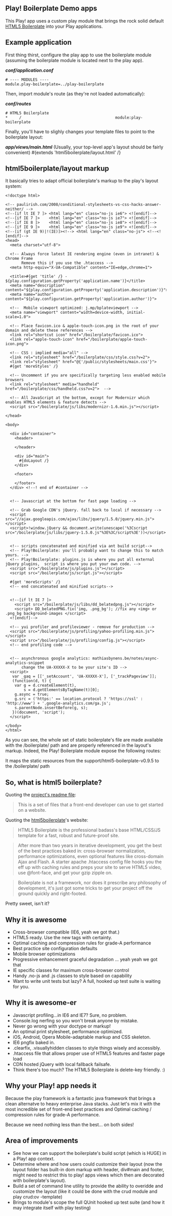 Play! Boilerplate Demo apps
---------------------------

This Play! app uses a custom play module that brings the rock solid default [HTML5 Boilerplate](http://html5boilerplate.com/) into your Play applications.
 

## Example application

First thing thirst, configure the play app to use the boilerplate module (assuming the boilerplate module is located next to the play app).

_**conf/application.conf**_

	# ---- MODULES ----
	module.play-boilerplate=../play-boilerplate
	
Then, import module's route (as they're not loaded automatically):

_**conf/routes**_

	# HTML5 Boilerplate
	*     /	     									module:play-boilerplate

Finally, you'll have to slighly changes your template files to point to the boilerplate layout:

_**app/views/main.html**_ (Usually, your top-level app's layout should be fairly convenient)
	#{extends 'html5boilerplate/layout.html' /}

## html5boilerplate/layout markup

It basically tries to adapt official boilerplate's markup to the play's layout system:

	<!doctype html>  

	<!-- paulirish.com/2008/conditional-stylesheets-vs-css-hacks-answer-neither/ --> 
	<!--[if lt IE 7 ]> <html lang="en" class="no-js ie6"> <![endif]-->
	<!--[if IE 7 ]>    <html lang="en" class="no-js ie7"> <![endif]-->
	<!--[if IE 8 ]>    <html lang="en" class="no-js ie8"> <![endif]-->
	<!--[if IE 9 ]>    <html lang="en" class="no-js ie9"> <![endif]-->
	<!--[if (gt IE 9)|!(IE)]><!--> <html lang="en" class="no-js"> <!--<![endif]-->
	<head>
	  <meta charset="utf-8">
	
	  <!-- Always force latest IE rendering engine (even in intranet) & Chrome Frame 
	       Remove this if you use the .htaccess -->
	  <meta http-equiv="X-UA-Compatible" content="IE=edge,chrome=1">
	
	  <title>#{get 'title' /} - ${play.configuration.getProperty('application.name')}</title>
	  <meta name="description" content="${play.configuration.getProperty('application.description')}">
	  <meta name="author" content="${play.configuration.getProperty('application.author')}">
	
	  <!--  Mobile viewport optimized: j.mp/bplateviewport -->
	  <meta name="viewport" content="width=device-width, initial-scale=1.0">
	
	  <!-- Place favicon.ico & apple-touch-icon.png in the root of your domain and delete these references -->
	  <link rel="shortcut icon" href="/boilerplate/favicon.ico">
	  <link rel="apple-touch-icon" href="/boilerplate/apple-touch-icon.png">
	
	  <!-- CSS : implied media="all" -->
	  <link rel="stylesheet" href="/boilerplate/css/style.css?v=2">
	  <link rel="stylesheet" href="@{'/public/stylesheets/main.css'}">
	  #{get 'moreStyles' /}
	
	  <!-- Uncomment if you are specifically targeting less enabled mobile browsers
	  <link rel="stylesheet" media="handheld" href="/boilerplate/css/handheld.css?v=2">  -->
	 
	  <!-- All JavaScript at the bottom, except for Modernizr which enables HTML5 elements & feature detects -->
	  <script src="/boilerplate/js/libs/modernizr-1.6.min.js"></script>
	
	</head>
	
	<body>
	
	  <div id="container">
	    <header>
	    
	    </header>
	
	    <div id="main">
	      #{doLayout /}
	    </div>
	    
	    <footer>
	    
	    </footer>
	  </div> <!--! end of #container -->
	
	
	  <!-- Javascript at the bottom for fast page loading -->
	
	  <!-- Grab Google CDN's jQuery. fall back to local if necessary -->
	  <script src="//ajax.googleapis.com/ajax/libs/jquery/1.5.0/jquery.min.js"></script>
	  <script>!window.jQuery && document.write(unescape('%3Cscript src="/boilerplate/js/libs/jquery-1.5.0.js"%3E%3C/script%3E'))</script>
	
	  
	  <!-- scripts concatenated and minified via ant build script-->
	  <!-- Play!Boilerplate: you'll probably want to change this to match yours. -->
	  <!-- Play!Boilerplate: plugins.js is where you put all external jQuery plugins,  script is where you put your own code. -->
	  <script src="/boilerplate/js/plugins.js"></script>
	  <script src="/boilerplate/js/script.js"></script>
	  
	  #{get 'moreScripts' /}  
	  <!-- end concatenated and minified scripts-->
	  
	  
	  <!--[if lt IE 7 ]>
	    <script src="/boilerplate/js/libs/dd_belatedpng.js"></script>
	    <script> DD_belatedPNG.fix('img, .png_bg'); //fix any <img> or .png_bg background-images </script>
	  <![endif]-->
	
	  <!-- yui profiler and profileviewer - remove for production -->
	  <script src="/boilerplate/js/profiling/yahoo-profiling.min.js"></script>
	  <script src="/boilerplate/js/profiling/config.js"></script>
	  <!-- end profiling code -->
	
	
	  <!-- asynchronous google analytics: mathiasbynens.be/notes/async-analytics-snippet 
	       change the UA-XXXXX-X to be your site's ID -->
	  <script>
	   var _gaq = [['_setAccount', 'UA-XXXXX-X'], ['_trackPageview']];
	   (function(d, t) {
	    var g = d.createElement(t),
	        s = d.getElementsByTagName(t)[0];
	    g.async = true;
	    g.src = ('https:' == location.protocol ? 'https://ssl' : 'http://www') + '.google-analytics.com/ga.js';
	    s.parentNode.insertBefore(g, s);
	   })(document, 'script');
	  </script>
	  
	</body>
	</html>
	
As you can see, the whole set of static boilerplate's file are made available with the /boilerplate/ path and are properly referenced in the layout's markup. Indeed, the Play! Boilerplate module expose the following routes:
	
It maps the static resources from the support/html5-boilerplate-v0.9.5 to the /boilerplate/ path 

## So, what is html5 boilerplate?

Quoting the [project's readme file](https://github.com/paulirish/html5-boilerplate):

> This is a set of files that a front-end developer can use to get started on a website.

Quoting the [html5boilerplate](http://html5boilerplate.com/)'s website:

> HTML5 Boilerplate is the professional badass's base HTML/CSS/JS template for a fast, robust and future-proof site.

> After more than two years in iterative development, you get the best of the best practices baked in: cross-browser normalization, performance optimizations, even optional features like cross-domain Ajax and Flash. A starter apache .htaccess config file hooks you the eff up with caching rules and preps your site to serve HTML5 video, use @font-face, and get your gzip zipple on.

> Boilerplate is not a framework, nor does it prescribe any philosophy of development, it's just got some tricks to get your project off the ground quickly and right-footed.

Pretty sweet, isn't it?

## Why it is awesome

* Cross-browser compatible (IE6, yeah we got that.)
* HTML5 ready. Use the new tags with certainty.
* Optimal caching and compression rules for grade-A performance
* Best practice site configuration defaults
* Mobile browser optimizations
* Progressive enhancement graceful degradation … yeah yeah we got that
* IE specific classes for maximum cross-browser control
* Handy .no-js and .js classes to style based on capability
* Want to write unit tests but lazy? A full, hooked up test suite is waiting for you.

## Why it is awesome-er

* Javascript profiling…in IE6 and IE7? Sure, no problem.
* Console.log nerfing so you won't break anyone by mistake.
* Never go wrong with your doctype or markup!
* An optimal print stylesheet, performance optimized.
* iOS, Android, Opera Mobile-adaptable markup and CSS skeleton.
* IE6 pngfix baked in.
* .clearfix, .visuallyhidden classes to style things wisely and accessibly.
* .htaccess file that allows proper use of HTML5 features and faster page load
* CDN hosted jQuery with local fallback failsafe.
* Think there's too much? The HTML5 Boilerplate is delete-key friendly. :)

## Why your Play! app needs it

Because the play framework is a fantastic java framework that brings a clean alternatve to heavy enterprise Java stacks. Just let's mix it with the most incredible set of front-end best practices and Optimal caching / compression rules for grade-A performance.

Because we need nothing less than the best... on both sides!

## Area of improvements

* See how we can support the boilerplate's build script (which is HUGE) in a Play! app context.
* Determine where and how users could customize their layout (now the layout folder has built-in dom markup with header, div#main and footer, might need to restrict this to play! apps views which then are decorated with boilerplate's layout).
* Build a set of command line utility to provide the ability to overidde and customize the layout (like it could be done with the crud module and play crud:ov -template)
* Brings to module's scope the full QUnit hooked up test suite (and how it may integrate itself with play testing)

